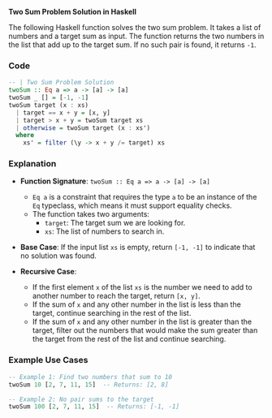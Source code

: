 **Two Sum Problem Solution in Haskell**

The following Haskell function solves the two sum problem. It takes a list of numbers and a target sum as input. The function returns the two numbers in the list that add up to the target sum. If no such pair is found, it returns `-1`.

### Code

```haskell
-- | Two Sum Problem Solution
twoSum :: Eq a => a -> [a] -> [a]
twoSum _ [] = [-1, -1]
twoSum target (x : xs)
  | target == x + y = [x, y]
  | target > x + y = twoSum target xs
  | otherwise = twoSum target (x : xs')
  where
    xs' = filter (\y -> x + y /= target) xs
```

### Explanation

- **Function Signature**: `twoSum :: Eq a => a -> [a] -> [a]`
  - `Eq a` is a constraint that requires the type `a` to be an instance of the `Eq` typeclass, which means it must support equality checks.
  - The function takes two arguments:
    - `target`: The target sum we are looking for.
    - `xs`: The list of numbers to search in.

- **Base Case**: If the input list `xs` is empty, return `[-1, -1]` to indicate that no solution was found.

- **Recursive Case**:
  - If the first element `x` of the list `xs` is the number we need to add to another number to reach the target, return `[x, y]`.
  - If the sum of `x` and any other number in the list is less than the target, continue searching in the rest of the list.
  - If the sum of `x` and any other number in the list is greater than the target, filter out the numbers that would make the sum greater than the target from the rest of the list and continue searching.

### Example Use Cases

```haskell
-- Example 1: Find two numbers that sum to 10
twoSum 10 [2, 7, 11, 15]  -- Returns: [2, 8]

-- Example 2: No pair sums to the target
twoSum 100 [2, 7, 11, 15]  -- Returns: [-1, -1]
```